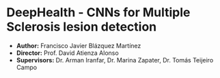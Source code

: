 # DeepHealth - CNNs for Multiple Sclerosis lesion detection

* **Author:** Francisco Javier Blázquez Martínez
* **Director:** Prof. David Atienza Alonso
* **Supervisors:** Dr. Arman Iranfar, Dr. Marina Zapater, Dr. Tomás Teijeiro Campo

